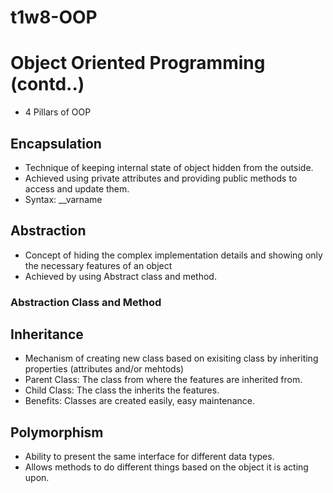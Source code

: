 # t1w8-OOP

# Object Oriented Programming (contd..)
- 4 Pillars of OOP

## Encapsulation
- Technique of keeping internal state of object hidden from the outside.
- Achieved using private attributes and providing public methods to access and update them.
- Syntax: __varname

## Abstraction
- Concept of hiding the complex implementation details and showing only the necessary features of an object
- Achieved by using Abstract class and method.

### Abstraction Class and Method


## Inheritance
- Mechanism of creating new class based on exisiting class by inheriting properties (attributes and/or mehtods)
- Parent Class: The class from where the features are inherited from.
- Child Class: The class the inherits the features.
- Benefits: Classes are created easily, easy maintenance.


## Polymorphism
-  Ability to present the same interface for different data types.
- Allows methods to do different things based on the object it is acting upon.